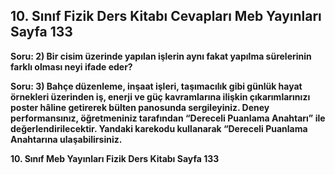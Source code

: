## 10. Sınıf Fizik Ders Kitabı Cevapları Meb Yayınları Sayfa 133

**Soru: 2) Bir cisim üzerinde yapılan işlerin aynı fakat yapılma sürelerinin farklı olması neyi ifade eder?**

**Soru: 3) Bahçe düzenleme, inşaat işleri, taşımacılık gibi günlük hayat örnekleri üzerinden iş, enerji ve güç kavramlarına ilişkin çıkarımlarınızı poster hâline getirerek bülten panosunda sergileyiniz. Deney performansınız, öğretmeniniz tarafından “Dereceli Puanlama Anahtarı” ile değerlendirilecektir. Yandaki karekodu kullanarak “Dereceli Puanlama Anahtarına ulaşabilirsiniz.**

**10. Sınıf Meb Yayınları Fizik Ders Kitabı Sayfa 133**